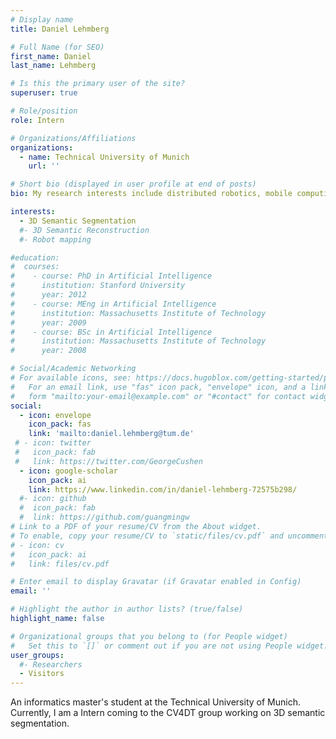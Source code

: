 ```yaml
---
# Display name
title: Daniel Lehmberg

# Full Name (for SEO)
first_name: Daniel
last_name: Lehmberg

# Is this the primary user of the site?
superuser: true

# Role/position
role: Intern

# Organizations/Affiliations
organizations:
  - name: Technical University of Munich
    url: ''

# Short bio (displayed in user profile at end of posts)
bio: My research interests include distributed robotics, mobile computing and programmable matter.

interests:
  - 3D Semantic Segmentation
  #- 3D Semantic Reconstruction
  #- Robot mapping

#education:
#  courses:
#    - course: PhD in Artificial Intelligence
#      institution: Stanford University
#      year: 2012
#    - course: MEng in Artificial Intelligence
#      institution: Massachusetts Institute of Technology
#      year: 2009
#    - course: BSc in Artificial Intelligence
#      institution: Massachusetts Institute of Technology
#      year: 2008

# Social/Academic Networking
# For available icons, see: https://docs.hugoblox.com/getting-started/page-builder/#icons
#   For an email link, use "fas" icon pack, "envelope" icon, and a link in the
#   form "mailto:your-email@example.com" or "#contact" for contact widget.
social:
  - icon: envelope
    icon_pack: fas
    link: 'mailto:daniel.lehmberg@tum.de'
 # - icon: twitter
 #   icon_pack: fab
 #   link: https://twitter.com/GeorgeCushen
  - icon: google-scholar
    icon_pack: ai
    link: https://www.linkedin.com/in/daniel-lehmberg-72575b298/
  #- icon: github
  #  icon_pack: fab
  #  link: https://github.com/guangmingw
# Link to a PDF of your resume/CV from the About widget.
# To enable, copy your resume/CV to `static/files/cv.pdf` and uncomment the lines below.
# - icon: cv
#   icon_pack: ai
#   link: files/cv.pdf

# Enter email to display Gravatar (if Gravatar enabled in Config)
email: ''

# Highlight the author in author lists? (true/false)
highlight_name: false

# Organizational groups that you belong to (for People widget)
#   Set this to `[]` or comment out if you are not using People widget.
user_groups:
  #- Researchers
  - Visitors
---
```


An informatics master's student at the Technical University of Munich. Currently, I am a Intern coming to the CV4DT group working on 3D semantic segmentation.  

